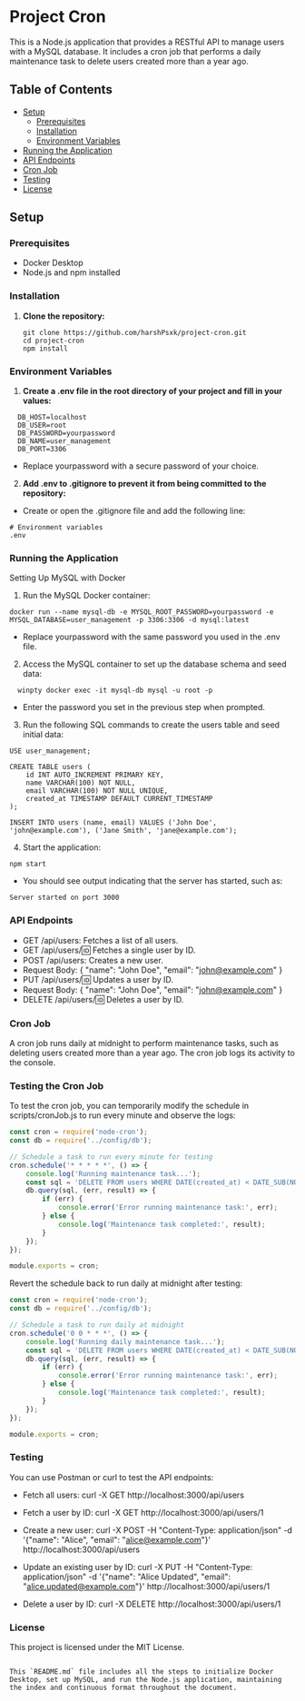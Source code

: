 # Project Cron

This is a Node.js application that provides a RESTful API to manage users with a MySQL database. It includes a cron job that performs a daily maintenance task to delete users created more than a year ago.

## Table of Contents

- [Setup](#setup)
  - [Prerequisites](#prerequisites)
  - [Installation](#installation)
  - [Environment Variables](#environment-variables)
- [Running the Application](#running-the-application)
- [API Endpoints](#api-endpoints)
- [Cron Job](#cron-job)
- [Testing](#testing)
- [License](#license)

## Setup

### Prerequisites

- Docker Desktop
- Node.js and npm installed

### Installation

1. **Clone the repository:**

   ```
   git clone https://github.com/harshPsxk/project-cron.git
   cd project-cron
   npm install
   
### Environment Variables

1. **Create a .env file in the root directory of your project and fill in your values:**
```
  DB_HOST=localhost
  DB_USER=root
  DB_PASSWORD=yourpassword
  DB_NAME=user_management
  DB_PORT=3306
```  
  - Replace yourpassword with a secure password of your choice.

2. **Add .env to .gitignore to prevent it from being committed to the repository:**

  - Create or open the .gitignore file and add the following line:

  ```
  # Environment variables
  .env
  ```

### Running the Application

Setting Up MySQL with Docker

1. Run the MySQL Docker container:
   
  ```
  docker run --name mysql-db -e MYSQL_ROOT_PASSWORD=yourpassword -e MYSQL_DATABASE=user_management -p 3306:3306 -d mysql:latest
  ```
  - Replace yourpassword with the same password you used in the .env file.

2. Access the MySQL container to set up the database schema and seed data:
```
  winpty docker exec -it mysql-db mysql -u root -p
```
  - Enter the password you set in the previous step when prompted.

3. Run the following SQL commands to create the users table and seed initial data:


```
USE user_management;

CREATE TABLE users (
    id INT AUTO_INCREMENT PRIMARY KEY,
    name VARCHAR(100) NOT NULL,
    email VARCHAR(100) NOT NULL UNIQUE,
    created_at TIMESTAMP DEFAULT CURRENT_TIMESTAMP
);

INSERT INTO users (name, email) VALUES ('John Doe', 'john@example.com'), ('Jane Smith', 'jane@example.com');
```
4. Start the application:



```
npm start
```
  - You should see output indicating that the server has started, such as:
```
Server started on port 3000
```

### API Endpoints
- GET /api/users: Fetches a list of all users.
- GET /api/users/:id: Fetches a single user by ID.
- POST /api/users: Creates a new user.
- Request Body: { "name": "John Doe", "email": "john@example.com" }
- PUT /api/users/:id: Updates a user by ID.
- Request Body: { "name": "John Doe", "email": "john@example.com" }
- DELETE /api/users/:id: Deletes a user by ID.
  
### Cron Job

A cron job runs daily at midnight to perform maintenance tasks, such as deleting users created more than a year ago. The cron job logs its activity to the console.

### Testing the Cron Job

To test the cron job, you can temporarily modify the schedule in scripts/cronJob.js to run every minute and observe the logs:

```javascript
const cron = require('node-cron');
const db = require('../config/db');

// Schedule a task to run every minute for testing
cron.schedule('* * * * *', () => {
    console.log('Running maintenance task...');
    const sql = 'DELETE FROM users WHERE DATE(created_at) < DATE_SUB(NOW(), INTERVAL 1 YEAR)';
    db.query(sql, (err, result) => {
        if (err) {
            console.error('Error running maintenance task:', err);
        } else {
            console.log('Maintenance task completed:', result);
        }
    });
});

module.exports = cron;
```

Revert the schedule back to run daily at midnight after testing:

```javascript
const cron = require('node-cron');
const db = require('../config/db');

// Schedule a task to run daily at midnight
cron.schedule('0 0 * * *', () => {
    console.log('Running daily maintenance task...');
    const sql = 'DELETE FROM users WHERE DATE(created_at) < DATE_SUB(NOW(), INTERVAL 1 YEAR)';
    db.query(sql, (err, result) => {
        if (err) {
            console.error('Error running maintenance task:', err);
        } else {
            console.log('Maintenance task completed:', result);
        }
    });
});

module.exports = cron;
```
### Testing

You can use Postman or curl to test the API endpoints:

- Fetch all users:
curl -X GET http://localhost:3000/api/users

- Fetch a user by ID:
curl -X GET http://localhost:3000/api/users/1

- Create a new user:
curl -X POST -H "Content-Type: application/json" -d '{"name": "Alice", "email": "alice@example.com"}' http://localhost:3000/api/users

- Update an existing user by ID:
curl -X PUT -H "Content-Type: application/json" -d '{"name": "Alice Updated", "email": "alice.updated@example.com"}' http://localhost:3000/api/users/1

- Delete a user by ID:
curl -X DELETE http://localhost:3000/api/users/1

### License
This project is licensed under the MIT License.
```

This `README.md` file includes all the steps to initialize Docker Desktop, set up MySQL, and run the Node.js application, maintaining the index and continuous format throughout the document.

```
